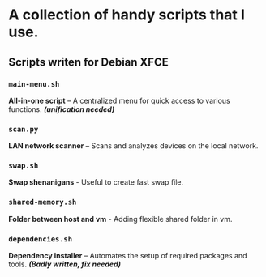 # A collection of handy scripts that I use.

## Scripts writen for Debian XFCE

### `main-menu.sh`
**All-in-one script** – A centralized menu for quick access to various functions. ***(unification needed)***

### `scan.py`
**LAN network scanner** – Scans and analyzes devices on the local network.

### `swap.sh`
**Swap shenanigans** - Useful to create fast swap file.

### `shared-memory.sh`
**Folder between host and vm** - Adding flexible shared folder in vm.

### `dependencies.sh`
**Dependency installer** – Automates the setup of required packages and tools. ***(Badly written, fix needed)***
